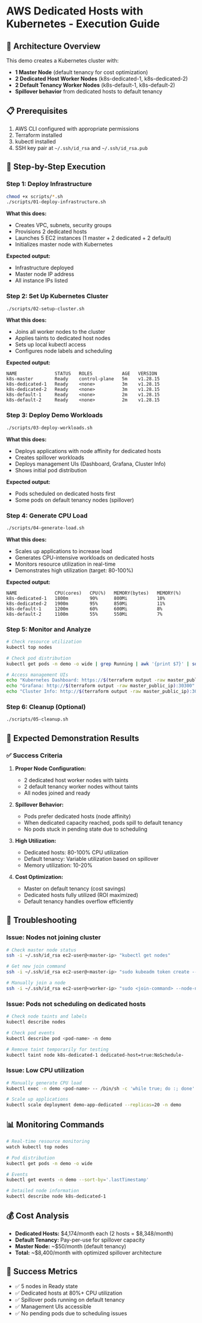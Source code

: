 # AWS Dedicated Hosts with Kubernetes - Execution Guide

## 🎯 Architecture Overview

This demo creates a Kubernetes cluster with:
- **1 Master Node** (default tenancy for cost optimization)
- **2 Dedicated Host Worker Nodes** (k8s-dedicated-1, k8s-dedicated-2)
- **2 Default Tenancy Worker Nodes** (k8s-default-1, k8s-default-2)
- **Spillover behavior** from dedicated hosts to default tenancy

## 📋 Prerequisites

1. AWS CLI configured with appropriate permissions
2. Terraform installed
3. kubectl installed
4. SSH key pair at `~/.ssh/id_rsa` and `~/.ssh/id_rsa.pub`

## 🚀 Step-by-Step Execution

### Step 1: Deploy Infrastructure
```bash
chmod +x scripts/*.sh
./scripts/01-deploy-infrastructure.sh
```

**What this does:**
- Creates VPC, subnets, security groups
- Provisions 2 dedicated hosts
- Launches 5 EC2 instances (1 master + 2 dedicated + 2 default)
- Initializes master node with Kubernetes

**Expected output:**
- Infrastructure deployed
- Master node IP address
- All instance IPs listed

### Step 2: Set Up Kubernetes Cluster
```bash
./scripts/02-setup-cluster.sh
```

**What this does:**
- Joins all worker nodes to the cluster
- Applies taints to dedicated host nodes
- Sets up local kubectl access
- Configures node labels and scheduling

**Expected output:**
```
NAME              STATUS   ROLES           AGE   VERSION
k8s-master        Ready    control-plane   5m    v1.28.15
k8s-dedicated-1   Ready    <none>          3m    v1.28.15
k8s-dedicated-2   Ready    <none>          3m    v1.28.15
k8s-default-1     Ready    <none>          2m    v1.28.15
k8s-default-2     Ready    <none>          2m    v1.28.15
```

### Step 3: Deploy Demo Workloads
```bash
./scripts/03-deploy-workloads.sh
```

**What this does:**
- Deploys applications with node affinity for dedicated hosts
- Creates spillover workloads
- Deploys management UIs (Dashboard, Grafana, Cluster Info)
- Shows initial pod distribution

**Expected output:**
- Pods scheduled on dedicated hosts first
- Some pods on default tenancy nodes (spillover)

### Step 4: Generate CPU Load
```bash
./scripts/04-generate-load.sh
```

**What this does:**
- Scales up applications to increase load
- Generates CPU-intensive workloads on dedicated hosts
- Monitors resource utilization in real-time
- Demonstrates high utilization (target: 80-100%)

**Expected output:**
```
NAME              CPU(cores)   CPU(%)   MEMORY(bytes)   MEMORY(%)   
k8s-dedicated-1   1800m        90%      800Mi           10%          
k8s-dedicated-2   1900m        95%      850Mi           11%          
k8s-default-1     1200m        60%      600Mi           8%          
k8s-default-2     1100m        55%      550Mi           7%          
```

### Step 5: Monitor and Analyze
```bash
# Check resource utilization
kubectl top nodes

# Check pod distribution
kubectl get pods -n demo -o wide | grep Running | awk '{print $7}' | sort | uniq -c

# Access management UIs
echo "Kubernetes Dashboard: https://$(terraform output -raw master_public_ip):30443"
echo "Grafana: http://$(terraform output -raw master_public_ip):30300"
echo "Cluster Info: http://$(terraform output -raw master_public_ip):30080"
```

### Step 6: Cleanup (Optional)
```bash
./scripts/05-cleanup.sh
```

## 🎯 Expected Demonstration Results

### ✅ Success Criteria

1. **Proper Node Configuration:**
   - 2 dedicated host worker nodes with taints
   - 2 default tenancy worker nodes without taints
   - All nodes joined and ready

2. **Spillover Behavior:**
   - Pods prefer dedicated hosts (node affinity)
   - When dedicated capacity reached, pods spill to default tenancy
   - No pods stuck in pending state due to scheduling

3. **High Utilization:**
   - Dedicated hosts: 80-100% CPU utilization
   - Default tenancy: Variable utilization based on spillover
   - Memory utilization: 10-20%

4. **Cost Optimization:**
   - Master on default tenancy (cost savings)
   - Dedicated hosts fully utilized (ROI maximized)
   - Default tenancy handles overflow efficiently

## 🔧 Troubleshooting

### Issue: Nodes not joining cluster
```bash
# Check master node status
ssh -i ~/.ssh/id_rsa ec2-user@<master-ip> "kubectl get nodes"

# Get new join command
ssh -i ~/.ssh/id_rsa ec2-user@<master-ip> "sudo kubeadm token create --print-join-command"

# Manually join a node
ssh -i ~/.ssh/id_rsa ec2-user@<worker-ip> "sudo <join-command> --node-name=<node-name>"
```

### Issue: Pods not scheduling on dedicated hosts
```bash
# Check node taints and labels
kubectl describe nodes

# Check pod events
kubectl describe pod <pod-name> -n demo

# Remove taint temporarily for testing
kubectl taint node k8s-dedicated-1 dedicated-host=true:NoSchedule-
```

### Issue: Low CPU utilization
```bash
# Manually generate CPU load
kubectl exec -n demo <pod-name> -- /bin/sh -c 'while true; do :; done' &

# Scale up applications
kubectl scale deployment demo-app-dedicated --replicas=20 -n demo
```

## 📊 Monitoring Commands

```bash
# Real-time resource monitoring
watch kubectl top nodes

# Pod distribution
kubectl get pods -n demo -o wide

# Events
kubectl get events -n demo --sort-by='.lastTimestamp'

# Detailed node information
kubectl describe node k8s-dedicated-1
```

## 💰 Cost Analysis

- **Dedicated Hosts:** $4,174/month each (2 hosts = $8,348/month)
- **Default Tenancy:** Pay-per-use for spillover capacity
- **Master Node:** ~$50/month (default tenancy)
- **Total:** ~$8,400/month with optimized spillover architecture

## 🎉 Success Metrics

- ✅ 5 nodes in Ready state
- ✅ Dedicated hosts at 80%+ CPU utilization
- ✅ Spillover pods running on default tenancy
- ✅ Management UIs accessible
- ✅ No pending pods due to scheduling issues